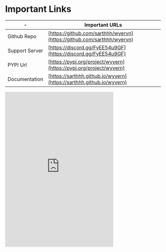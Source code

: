 # Important Links

| -              | Important URLs                    |   
|----------------|-----------------------------------|
| Github Repo    | [https://github.com/sarthhh/wyervn](https://github.com/sarthhh/wyervn) |   
| Support Server | [https://discord.gg/FyEE54u9GF](https://discord.gg/FyEE54u9GF)    |   
| PYPI Url       | [https://pypi.org/project/wyvern](https://pypi.org/project/wyvern)  |   
| Documentation  | [https://sarthhh.github.io/wyvern](https://sarthhh.github.io/wyvern)  |  

<iframe src="https://discord.com/widget?id=1035202799446794280&theme=dark" width="350" height="500" allowtransparency="true" frameborder="0" sandbox="allow-popups allow-popups-to-escape-sandbox allow-same-origin allow-scripts"></iframe>